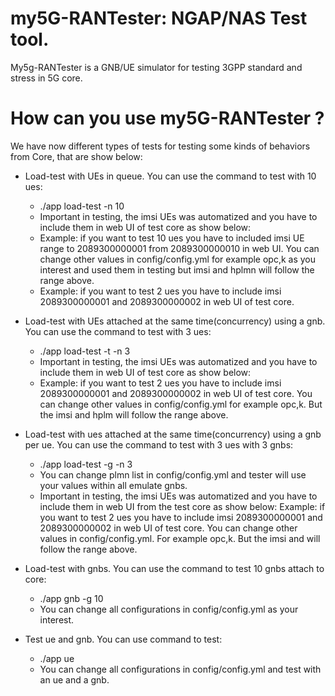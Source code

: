 # my5G-RANTester: NGAP/NAS Test tool.


My5g-RANTester is a GNB/UE simulator for testing 3GPP standard and stress in 5G core.

# How can you use my5G-RANTester ?

We have now different types of tests for testing some kinds of behaviors from Core, that are show below:

  - Load-test with UEs in queue. You can use the command to test with 10 ues: 
      * ./app load-test -n 10
    - Important in testing, the imsi UEs was automatized and you have to include them in web UI of test core as show below:
    * Example: if you want to test 10 ues you have to included imsi UE range to 2089300000001 from 2089300000010 in web UI. You can change
    other values in config/config.yml for example opc,k as you interest and used them in testing but imsi and hplmn will follow the range above.
    * Example: if you want to test 2 ues you have to include imsi 2089300000001 and 2089300000002 in web UI of test core.
   
  - Load-test with UEs attached at the same time(concurrency) using a gnb. You can use the command to test with 3 ues:
      * ./app load-test -t -n 3
    - Important in testing, the imsi UEs was automatized and you have to include them in web UI of test core as show below:
    * Example: if you want to test 2 ues you have to include imsi 2089300000001 and 2089300000002 in web UI of test core. You can change
    other values in config/config.yml for example opc,k. But the imsi and hplm will follow the range above.
    
  - Load-test with ues attached at the same time(concurrency) using a gnb per ue. You can use the command to test with 3 ues with 3 gnbs:
      * ./app load-test -g -n 3
     - You can change plmn list in config/config.yml and tester will use your values within all emulate gnbs.
     - Important in testing, the imsi UEs was automatized and you have to include them in web UI from the test core as show below:
     Example: if you want to test 2 ues you have to include imsi 2089300000001 and 2089300000002 in web UI of test core.  You can change
    other values in config/config.yml. For example opc,k. But the imsi and will follow the range above.
    
  - Load-test with gnbs. You can use the command to test 10 gnbs attach to core:
    * ./app gnb -g 10
    - You can change all configurations in config/config.yml as your interest.
    
  - Test ue and gnb. You can use command to test:
     * ./app ue
     - You can change all configurations in config/config.yml and test with an ue and a gnb.
   


